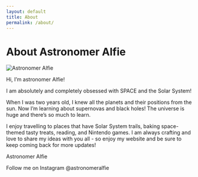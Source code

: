 ```yaml
---
layout: default
title: About
permalink: /about/
---
```


# About Astronomer Alfie

<img src="{{ '/assets/images/astroalf.png' | relative_url }}" alt="Astronomer Alfie" class="profile-img float-start me-3">

Hi, I’m astronomer Alfie! 

I am absolutely and completely obsessed with SPACE and the Solar System!

When I was two years old, I knew all the planets and their positions from the sun. Now I’m learning about supernovas and black holes! The universe is huge and there’s so much to learn.

I enjoy travelling to places that have Solar System trails, baking space-themed tasty treats, reading, and Nintendo games. I am always crafting and love to share my ideas with you all - so enjoy my website and be sure to keep coming back for more updates!

Astronomer Alfie

Follow me on Instagram @astronomeralfie

